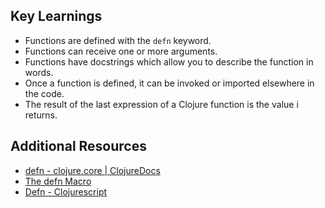 ## Key Learnings

- Functions are defined with the `defn` keyword.
- Functions can receive one or more arguments.
- Functions have docstrings which allow you to describe the function in words. 
- Once a function is defined, it can be invoked or imported elsewhere in the code.
- The result of the last expression of a Clojure function is the value i returns.

## Additional Resources

- [defn - clojure.core | ClojureDocs](https://clojuredocs.org/clojure.core/defn)
- [The defn Macro](https://clojure.github.io/clojure/clojure.core-api.html#clojure.core/defn)
- [Defn - Clojurescript](https://cljs.github.io/api/cljs.core/defn-)

